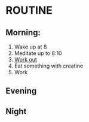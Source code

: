 # ROUTINE

## Morning:
1. Wake up at 8
2. Meditate up to 8:10
3. [Work out](workout.md)
4. Eat something with creatine
5. Work

## Evening

## Night


